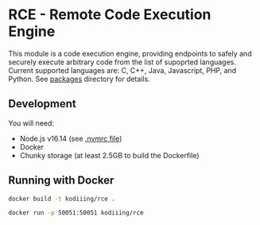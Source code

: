 # RCE - Remote Code Execution Engine

This module is a code execution engine, providing endpoints to safely and securely execute
arbitrary code from the list of supoprted languages. Current supported languages are:
C, C++, Java, Javascript, PHP, and Python. See [packages](./packages/) directory for
details.

## Development

You will need:
- Node.js v16.14 (see [.nvmrc file](./.nvmrc))
- Docker
- Chunky storage (at least 2.5GB to build the Dockerfile)

## Running with Docker

```sh
docker build -t kodiiing/rce .

docker run -p 50051:50051 kodiiing/rce
```
